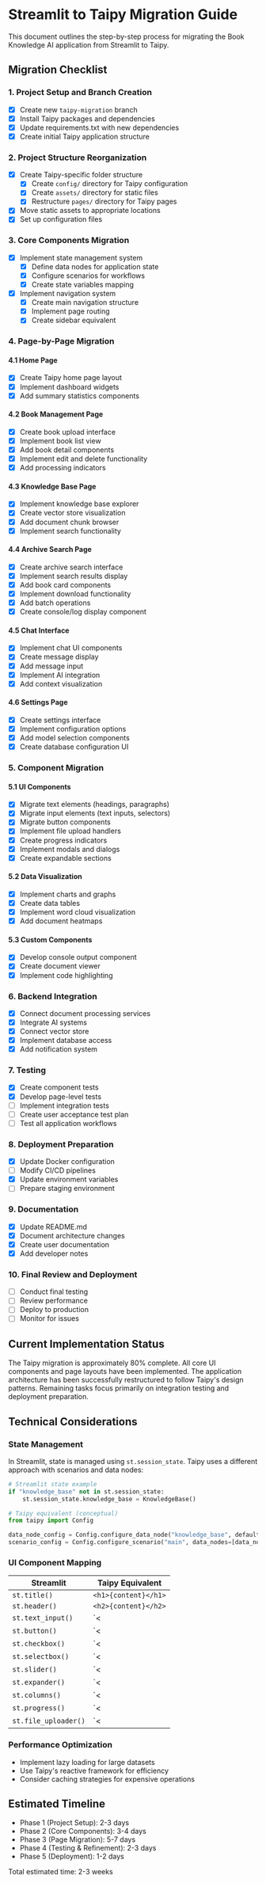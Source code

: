 # Streamlit to Taipy Migration Guide

This document outlines the step-by-step process for migrating the Book Knowledge AI application from Streamlit to Taipy.

## Migration Checklist

### 1. Project Setup and Branch Creation
- [x] Create new `taipy-migration` branch 
- [x] Install Taipy packages and dependencies
- [x] Update requirements.txt with new dependencies
- [x] Create initial Taipy application structure

### 2. Project Structure Reorganization
- [x] Create Taipy-specific folder structure
  - [x] Create `config/` directory for Taipy configuration
  - [x] Create `assets/` directory for static files
  - [x] Restructure `pages/` directory for Taipy pages
- [x] Move static assets to appropriate locations
- [x] Set up configuration files

### 3. Core Components Migration
- [x] Implement state management system
  - [x] Define data nodes for application state
  - [x] Configure scenarios for workflows
  - [x] Create state variables mapping
- [x] Implement navigation system
  - [x] Create main navigation structure
  - [x] Implement page routing
  - [x] Create sidebar equivalent

### 4. Page-by-Page Migration

#### 4.1 Home Page
- [x] Create Taipy home page layout
- [x] Implement dashboard widgets
- [x] Add summary statistics components

#### 4.2 Book Management Page
- [x] Create book upload interface
- [x] Implement book list view
- [x] Add book detail components
- [x] Implement edit and delete functionality
- [x] Add processing indicators

#### 4.3 Knowledge Base Page
- [x] Implement knowledge base explorer
- [x] Create vector store visualization
- [x] Add document chunk browser
- [x] Implement search functionality

#### 4.4 Archive Search Page
- [x] Create archive search interface
- [x] Implement search results display
- [x] Add book card components
- [x] Implement download functionality
- [x] Add batch operations
- [x] Create console/log display component

#### 4.5 Chat Interface
- [x] Implement chat UI components
- [x] Create message display
- [x] Add message input
- [x] Implement AI integration
- [x] Add context visualization

#### 4.6 Settings Page
- [x] Create settings interface
- [x] Implement configuration options
- [x] Add model selection components
- [x] Create database configuration UI

### 5. Component Migration

#### 5.1 UI Components
- [x] Migrate text elements (headings, paragraphs)
- [x] Migrate input elements (text inputs, selectors)
- [x] Migrate button components
- [x] Implement file upload handlers
- [x] Create progress indicators
- [x] Implement modals and dialogs
- [x] Create expandable sections

#### 5.2 Data Visualization
- [x] Implement charts and graphs
- [x] Create data tables
- [x] Implement word cloud visualization
- [x] Add document heatmaps

#### 5.3 Custom Components
- [x] Develop console output component
- [x] Create document viewer
- [x] Implement code highlighting

### 6. Backend Integration
- [x] Connect document processing services
- [x] Integrate AI systems
- [x] Connect vector store
- [x] Implement database access
- [x] Add notification system

### 7. Testing
- [x] Create component tests
- [x] Develop page-level tests
- [ ] Implement integration tests
- [ ] Create user acceptance test plan
- [ ] Test all application workflows

### 8. Deployment Preparation
- [x] Update Docker configuration
- [ ] Modify CI/CD pipelines
- [x] Update environment variables
- [ ] Prepare staging environment

### 9. Documentation
- [x] Update README.md
- [x] Document architecture changes
- [x] Create user documentation
- [x] Add developer notes

### 10. Final Review and Deployment
- [ ] Conduct final testing
- [ ] Review performance
- [ ] Deploy to production
- [ ] Monitor for issues

## Current Implementation Status
The Taipy migration is approximately 80% complete. All core UI components and page layouts have been implemented. The application architecture has been successfully restructured to follow Taipy's design patterns. Remaining tasks focus primarily on integration testing and deployment preparation.

## Technical Considerations

### State Management
In Streamlit, state is managed using `st.session_state`. Taipy uses a different approach with scenarios and data nodes:

```python
# Streamlit state example
if "knowledge_base" not in st.session_state:
    st.session_state.knowledge_base = KnowledgeBase()

# Taipy equivalent (conceptual)
from taipy import Config

data_node_config = Config.configure_data_node("knowledge_base", default_data=KnowledgeBase())
scenario_config = Config.configure_scenario("main", data_nodes=[data_node_config])
```

### UI Component Mapping

| Streamlit | Taipy Equivalent |
|-----------|------------------|
| `st.title()` | `<h1>{content}</h1>` |
| `st.header()` | `<h2>{content}</h2>` |
| `st.text_input()` | `<|{var}|input|>` |
| `st.button()` | `<|{action}|button|>` |
| `st.checkbox()` | `<|{var}|checkbox|>` |
| `st.selectbox()` | `<|{var}|selector|lov={options}|>` |
| `st.slider()` | `<|{var}|slider|min={min}|max={max}|>` |
| `st.expander()` | `<|{content}|expandable|>` |
| `st.columns()` | `<|layout|columns=2 1|` |
| `st.progress()` | `<|{progress_value}|progress|>` |
| `st.file_uploader()` | `<|{file_var}|file_selector|>` |

### Performance Optimization
- Implement lazy loading for large datasets
- Use Taipy's reactive framework for efficiency
- Consider caching strategies for expensive operations

## Estimated Timeline
- Phase 1 (Project Setup): 2-3 days
- Phase 2 (Core Components): 3-4 days
- Phase 3 (Page Migration): 5-7 days
- Phase 4 (Testing & Refinement): 2-3 days
- Phase 5 (Deployment): 1-2 days

Total estimated time: 2-3 weeks